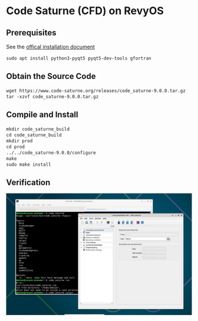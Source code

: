 # Code Saturne (CFD) on RevyOS

## Prerequisites

See the [offical installation document](https://github.com/code-saturne/code_saturne/blob/master/INSTALL.md)

```
sudo apt install python3-pyqt5 pyqt5-dev-tools gfortran
```

## Obtain the Source Code

```
wget https://www.code-saturne.org/releases/code_saturne-9.0.0.tar.gz
tar -xzvf code_saturne-9.0.0.tar.gz
```

## Compile and Install

```
mkdir code_saturne_build
cd code_saturne_build
mkdir prod
cd prod
../../code_saturne-9.0.0/configure
make
sudo make install
```

## Verification

![](./code_saturne.png)
